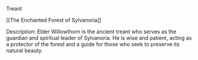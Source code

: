 Treant 

[[The Enchanted Forest of Sylvanoria]]

Description: Elder Willowthorn is the ancient treant who serves as the guardian and spiritual leader of Sylvanoria. He is wise and patient, acting as a protector of the forest and a guide for those who seek to preserve its natural beauty.